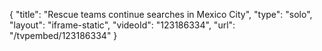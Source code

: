 {
    "title": "Rescue teams continue searches in Mexico City",
    "type": "solo",
    "layout": "iframe-static",
    "videoId": "123186334",
    "url": "\/tvpembed\/123186334"
}
